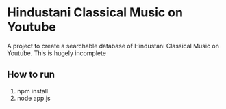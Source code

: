Hindustani Classical Music on Youtube
=====================================

A project to create a searchable database of Hindustani Classical Music on Youtube.
This is hugely incomplete

How to run
----------

1. npm install
2. node app.js
